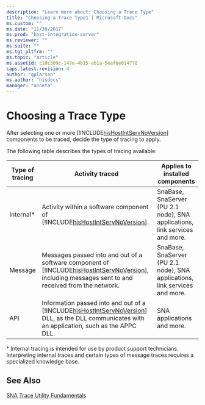 ```yaml
---
description: "Learn more about: Choosing a Trace Type"
title: "Choosing a Trace Type1 | Microsoft Docs"
ms.custom: ""
ms.date: "11/30/2017"
ms.prod: "host-integration-server"
ms.reviewer: ""
ms.suite: ""
ms.tgt_pltfrm: ""
ms.topic: "article"
ms.assetid: c10c309c-147e-4b15-ab1a-5eafbe014770
caps.latest.revision: 4
author: "gplarsen"
ms.author: "hisdocs"
manager: "anneta"
---
```

# Choosing a Trace Type
After selecting one or more [!INCLUDE[hisHostIntServNoVersion](../includes/hishostintservnoversion-md.md)] components to be traced, decide the type of tracing to apply.  

 The following table describes the types of tracing available:  


| Type of tracing |                                                                                          Activity traced                                                                                          |                       Applies to installed components                       |
|-----------------|---------------------------------------------------------------------------------------------------------------------------------------------------------------------------------------------------|-----------------------------------------------------------------------------|
|   Internal\*    |                                      Activity within a software component of [!INCLUDE[hisHostIntServNoVersion](../includes/hishostintservnoversion-md.md)].                                      | SnaBase, SnaServer (PU 2.1 node), SNA applications, link services and more. |
|     Message     | Messages passed into and out of a software component of [!INCLUDE[hisHostIntServNoVersion](../includes/hishostintservnoversion-md.md)], including messages sent to and received from the network. | SnaBase, SnaServer (PU 2.1 node), SNA applications, link services and more. |
|       API       |    Information passed into and out of a [!INCLUDE[hisHostIntServNoVersion](../includes/hishostintservnoversion-md.md)] DLL, as the DLL communicates with an application, such as the APPC DLL.    |                         SNA applications and more.                          |

 \* Internal tracing is intended for use by product support technicians. Interpreting internal traces and certain types of message traces requires a specialized knowledge base.  

## See Also  
 [SNA Trace Utility Fundamentals](../core/sna-trace-utility-fundamentals1.md)

